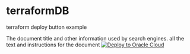 # terraformDB
terraform deploy button example
<html>
    <head>
        The document title and other information used by search engines.
    </head>
    <body>
        all the text and instructions for the document
                <a 
        href="https://cloud.oracle.com/resourcemanager/stacks/create
        &zipUrl=<package-url>" 
        target="_blank">
          <img 
        src="https://oci-resourcemanager-plugin.plugins.oci.oraclecloud.com/latest/deploy-to-oracle-cloud.svg" 
        alt="Deploy to Oracle Cloud"/>
        </a>
    </body>
</html> 
